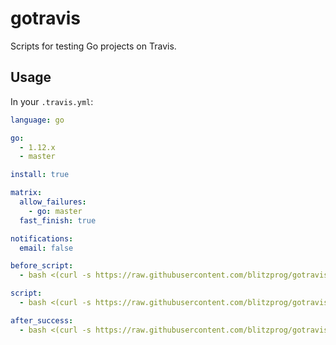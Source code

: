 # gotravis

Scripts for testing Go projects on Travis.

## Usage

In your `.travis.yml`:

```yml
language: go

go:
  - 1.12.x
  - master

install: true

matrix:
  allow_failures:
    - go: master
  fast_finish: true

notifications:
  email: false

before_script:
  - bash <(curl -s https://raw.githubusercontent.com/blitzprog/gotravis/master/before-script.sh)

script:
  - bash <(curl -s https://raw.githubusercontent.com/blitzprog/gotravis/master/script.sh)

after_success:
  - bash <(curl -s https://raw.githubusercontent.com/blitzprog/gotravis/master/after-success.sh)
```